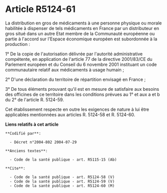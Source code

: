 # Article R5124-61

La distribution en gros de médicaments à une personne physique ou morale habilitée à dispenser de tels médicaments en France
par un distributeur en gros situé dans un autre Etat membre de la Communauté européenne ou partie à l'accord sur l'Espace
économique européen est subordonnée à la production :

1° De la copie de l'autorisation délivrée par l'autorité administrative compétente, en application de l'article 77 de la
directive 2001/83/CE du Parlement européen et du Conseil du 6 novembre 2001 instituant un code communautaire relatif aux
médicaments à usage humain ;

2° D'une déclaration du territoire de répartition envisagé en France ;

3° De tous éléments prouvant qu'il est en mesure de satisfaire aux besoins des officines de ce territoire dans les conditions
prévues au 1° et aux a et b du 2° de l'article  R. 5124-59.

Cet établissement respecte en outre les exigences de nature à lui être applicables mentionnées aux articles R. 5124-58 et R.
5124-60.

**Liens relatifs à cet article**

	**Codifié par**:

	  - Décret n°2004-802 2004-07-29

	**Anciens textes**:

	  - Code de la santé publique - art. R5115-15 (Ab)

	**Cite**:

	  - Code de la santé publique - art. R5124-58 (V)
	  - Code de la santé publique - art. R5124-59 (V)
	  - Code de la santé publique - art. R5124-60 (M)
